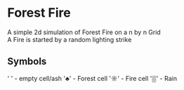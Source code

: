 
# Forest Fire 

A simple 2d simulation of Forest Fire on a n by n Grid  
A Fire is started by a random lighting strike

## Symbols

' ' - empty cell/ash
'♣' - Forest cell
'☼' - Fire cell
'▒' - Rain
